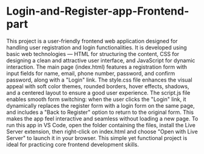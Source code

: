 # Login-and-Register-app-Frontend-part

This project is a user-friendly frontend web application designed for handling user registration and login functionalities. It is developed using basic web technologies — HTML for structuring the content, CSS for designing a clean and attractive user interface, and JavaScript for dynamic interaction. The main page (index.html) features a registration form with input fields for name, email, phone number, password, and confirm password, along with a "Login" link. The style.css file enhances the visual appeal with soft color themes, rounded borders, hover effects, shadows, and a centered layout to ensure a good user experience. The script.js file enables smooth form switching: when the user clicks the "Login" link, it dynamically replaces the register form with a login form on the same page, and includes a "Back to Register" option to return to the original form. This makes the app feel interactive and seamless without loading a new page. To run this app in VS Code, open the folder containing the files, install the Live Server extension, then right-click on index.html and choose "Open with Live Server" to launch it in your browser. This simple yet functional project is ideal for practicing core frontend development skills.
